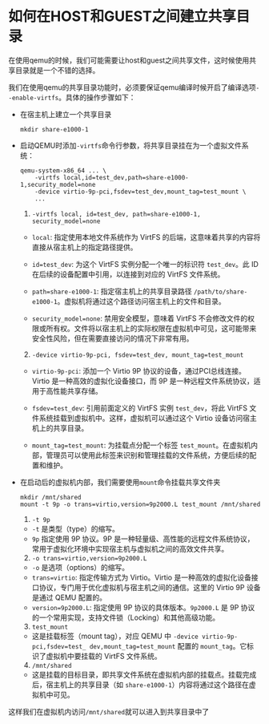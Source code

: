 # 如何在HOST和GUEST之间建立共享目录

在使用qemu的时候，我们可能需要让host和guest之间共享文件，这时候使用共享目录就是一个不错的选择。

我们在使用qemu的共享目录功能时，必须要保证qemu编译时候开启了编译选项`--enable-virtfs`。具体的操作步骤如下：

- 在宿主机上建立一个共享目录
  ```console
  mkdir share-e1000-1
  ```

- 启动QEMU时添加`-virtfs`命令行参数，将共享目录挂在为一个虚拟文件系统：
  
    ```console
    qemu-system-x86_64 ... \
        -virtfs local,id=test_dev,path=share-e1000-1,security_model=none
        -device virtio-9p-pci,fsdev=test_dev,mount_tag=test_mount \
        ...
    ```

    1. `-virtfs local, id=test_dev, path=share-e1000-1, security_model=none`

    - `local`: 指定使用本地文件系统作为 VirtFS 的后端，这意味着共享的内容将直接从宿主机上的指定路径提供。
    
    - `id=test_dev`: 为这个 VirtFS 实例分配一个唯一的标识符 `test_dev`。此 ID 在后续的设备配置中引用，以连接到对应的 VirtFS 文件系统。

    - `path=share-e1000-1`: 指定宿主机上的共享目录路径 `/path/to/share-e1000-1`。虚拟机将通过这个路径访问宿主机上的文件和目录。

    - `security_model=none`: 禁用安全模型，意味着 VirtFS 不会修改文件的权限或所有权。文件将以宿主机上的实际权限在虚拟机中可见，这可能带来安全性风险，但在需要直接访问的情况下非常有用。

    2. `-device virtio-9p-pci, fsdev=test_dev, mount_tag=test_mount`               

    - `virtio-9p-pci`: 添加一个 Virtio 9P 协议的设备，通过PCI总线连接。Virtio 是一种高效的虚拟化设备接口，而 9P 是一种远程文件系统协议，适用于高性能共享存储。

    - `fsdev=test_dev`: 引用前面定义的 VirtFS 实例 `test_dev`，将此 VirtFS 文件系统挂载到虚拟机中。这样，虚拟机可以通过这个 Virtio 设备访问宿主机上的共享目录。

    - `mount_tag=test_mount`: 为挂载点分配一个标签 `test_mount`。在虚拟机内部，管理员可以使用此标签来识别和管理挂载的文件系统，方便后续的配置和维护。


- 在启动后的虚拟机内部，我们需要使用`mount`命令挂载共享文件夹
  
    ```console
    mkdir /mnt/shared
    mount -t 9p -o trans=virtio,version=9p2000.L test_mount /mnt/shared
    ```

   1. `-t 9p`
     - `-t` 是类型（type）的缩写。
     - `9p` 指定使用 9P 协议。9P 是一种轻量级、高性能的远程文件系统协议，常用于虚拟化环境中实现宿主机与虚拟机之间的高效文件共享。

   2. `-o trans=virtio,version=9p2000.L`
     - `-o` 是选项（options）的缩写。
     - `trans=virtio`: 指定传输方式为 Virtio。Virtio 是一种高效的虚拟化设备接口协议，专门用于优化虚拟机与宿主机之间的通信。这里的 Virtio 9P 设备是通过 QEMU 配置的。
     - `version=9p2000.L`: 指定使用 9P 协议的具体版本。`9p2000.L` 是 9P 协议的一个常用实现，支持文件锁（Locking）和其他高级功能。

   3. `test_mount`
     - 这是挂载标签（mount tag），对应 QEMU 中 `-device virtio-9p-pci,fsdev=test_ dev,mount_tag=test_mount` 配置的 `mount_tag`。它标识了虚拟机中要挂载的 VirtFS 文件系统。

   4. `/mnt/shared`
     - 这是挂载的目标目录，即共享文件系统在虚拟机内部的挂载点。挂载完成后，宿主机上的共享目录（如 `share-e1000-1`）内容将通过这个路径在虚拟机中可见。


这样我们在虚拟机内访问`/mnt/shared`就可以进入到共享目录中了

